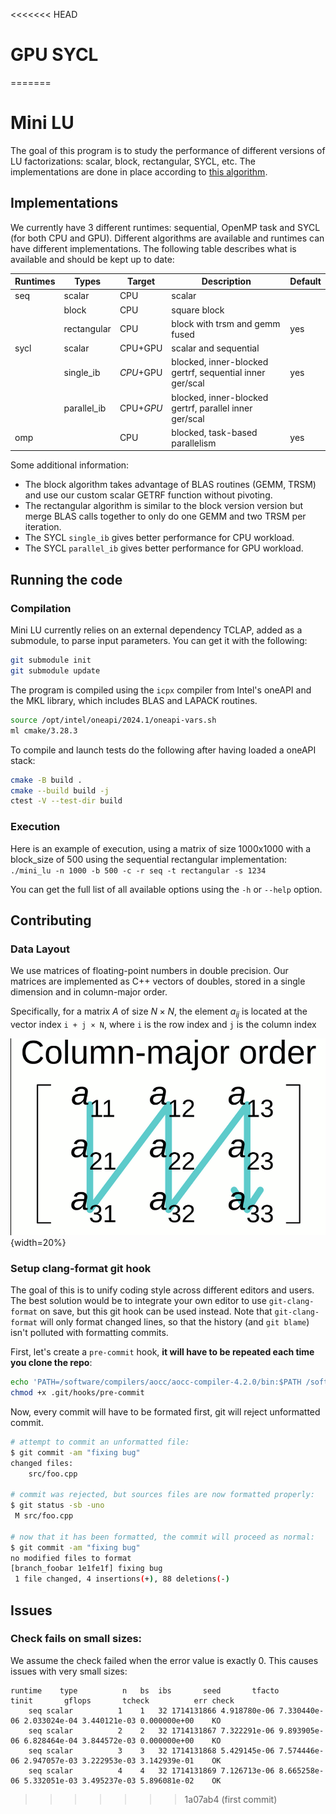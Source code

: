 <<<<<<< HEAD
# GPU SYCL

=======
# Mini LU

The goal of this program is to study the performance of different versions of LU
factorizations: scalar, block, rectangular, SYCL, etc. The implementations are
done in place according to [this algorithm](https://4m053.pages.math.cnrs.fr/tps/direct/lu).

## Implementations
We currently have 3 different runtimes: sequential, OpenMP task and SYCL (for
both CPU and GPU). Different algorithms are available and runtimes can have
different implementations. The following table describes what is available and
should be kept up to date:

| Runtimes | Types        | Target    | Description                                              | Default |
|----------|--------------|-----------|----------------------------------------------------------|---------|
| seq      | scalar       | CPU       | scalar                                                   |         |
|          | block        | CPU       | square block                                             |         |
|          | rectangular  | CPU       | block with trsm and gemm fused                           | yes     |
| sycl     | scalar       | CPU+GPU   | scalar and sequential                                    |         |
|          | single\_ib   | *CPU*+GPU | blocked, inner-blocked gertrf, sequential inner ger/scal | yes     |
|          | parallel\_ib | CPU+*GPU* | blocked, inner-blocked gertrf, parallel inner ger/scal   |         |
| omp      |              | CPU       | blocked, task-based parallelism                          | yes     |

Some additional information:
 - The block algorithm takes advantage of BLAS routines (GEMM, TRSM) and use our
   custom scalar GETRF function without pivoting.
 - The rectangular algorithm is similar to the block version version but merge
   BLAS calls together to only do one GEMM and two TRSM per iteration.
 - The SYCL `single_ib` gives better performance for CPU workload.
 - The SYCL `parallel_ib` gives better performance for GPU workload.

## Running the code
### Compilation

Mini LU currently relies on an external dependency TCLAP, added as a submodule,
to parse input parameters. You can get it with the following:

```bash
git submodule init
git submodule update
```

The program is compiled using the `icpx` compiler from Intel's oneAPI and the
MKL library, which includes BLAS and LAPACK routines.

```bash
source /opt/intel/oneapi/2024.1/oneapi-vars.sh
ml cmake/3.28.3
```

To compile and launch tests do the following after having loaded a oneAPI stack:

```bash
cmake -B build .
cmake --build build -j
ctest -V --test-dir build
```

### Execution

Here is an example of execution, using a matrix of size 1000x1000 with a
block_size of 500 using the sequential rectangular implementation:  
`./mini_lu -n 1000 -b 500 -c -r seq -t rectangular -s 1234`

You can get the full list of all available options using the `-h` or `--help`
option.

## Contributing
### Data Layout
We use matrices of floating-point numbers in double precision. Our matrices are
implemented as C++ vectors of doubles, stored in a single dimension and in
column-major order.

Specifically, for a matrix $A$ of size $N×N$, the element $a_{ij}$ is located at
the vector index `i + j × N`, where `i` is the row index and `j` is the column
index

![column-major order](doc/images/col_major.png){width=20%}

### Setup clang-format git hook

The goal of this is to unify coding style across different editors and users.
The best solution would be to integrate your own editor to use
`git-clang-format` on save, but this git hook can be used instead. Note that
`git-clang-format` will only format changed lines, so that the history (and `git
blame`) isn't polluted with formatting commits.


First, let's create a `pre-commit` hook, **it will have to be repeated each time
you clone the repo**:

```bash
echo 'PATH=/software/compilers/aocc/aocc-compiler-4.2.0/bin:$PATH /software/compilers/aocc/aocc-compiler-4.2.0/bin/git-clang-format' > .git/hooks/pre-commit
chmod +x .git/hooks/pre-commit
```

Now, every commit will have to be formated first, git will reject unformatted
commit.

```bash
# attempt to commit an unformatted file:
$ git commit -am "fixing bug"
changed files:
    src/foo.cpp

# commit was rejected, but sources files are now formatted properly:
$ git status -sb -uno
 M src/foo.cpp

# now that it has been formatted, the commit will proceed as normal:
$ git commit -am "fixing bug"
no modified files to format
[branch_foobar 1e1fe1f] fixing bug
 1 file changed, 4 insertions(+), 88 deletions(-)
```

## Issues

### Check fails on small sizes:

We assume the check failed when the error value is exactly 0. This causes issues
with very small sizes:

```
runtime    type          n   bs  ibs       seed       tfacto        tinit       gflops       tcheck          err check
    seq scalar          1    1   32 1714131866 4.918780e-06 7.330440e-06 2.033024e-04 3.440121e-03 0.000000e+00    KO
    seq scalar          2    2   32 1714131867 7.322291e-06 9.893905e-06 6.828464e-04 3.844572e-03 0.000000e+00    KO
    seq scalar          3    3   32 1714131868 5.429145e-06 7.574446e-06 2.947057e-03 3.222953e-03 3.142939e-01    OK
    seq scalar          4    4   32 1714131869 7.126713e-06 8.665258e-06 5.332051e-03 3.495237e-03 5.896081e-02    OK
```
>>>>>>> 1a07ab4 (first commit)
